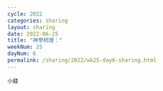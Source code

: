 ```yaml
---
cycle: 2022
categories: sharing
layout: sharing
date: 2022-06-25
title: "神學梳理："
weekNum: 25
dayNum: 6
permalink: /sharing/2022/wk25-day6-sharing.html
---
```


[](https://eccseattle.github.io/media/sharing/2022/wk025/2022-06-25-bin.m4a)

`小錢`
